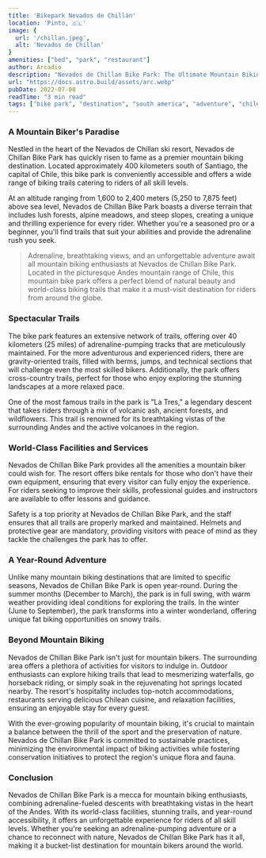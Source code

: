 ```yaml
---
title: 'Bikepark Nevados de Chillán'
location: 'Pinto, 🇨🇱'
image: {
  url: '/chillan.jpeg',
  alt: 'Nevados de Chillan'
}
amenities: ["bed", "park", "restaurant"]
author: Arcadio
description: "Nevados de Chillan Bike Park: The Ultimate Mountain Biking Paradise"
url: "https://docs.astro.build/assets/arc.webp"
pubDate: 2022-07-08
readTime: "3 min read"
tags: ["bike park", "destination", "south america", "adventure", "chile"]
---
```

### A Mountain Biker's Paradise

Nestled in the heart of the Nevados de Chillan ski resort, Nevados de Chillan Bike Park has quickly risen to fame as a premier mountain biking destination. Located approximately 400 kilometers south of Santiago, the capital of Chile, this bike park is conveniently accessible and offers a wide range of biking trails catering to riders of all skill levels.

At an altitude ranging from 1,600 to 2,400 meters (5,250 to 7,875 feet) above sea level, Nevados de Chillan Bike Park boasts a diverse terrain that includes lush forests, alpine meadows, and steep slopes, creating a unique and thrilling experience for every rider. Whether you're a seasoned pro or a beginner, you'll find trails that suit your abilities and provide the adrenaline rush you seek.

> Adrenaline, breathtaking views, and an unforgettable adventure await all mountain biking enthusiasts at Nevados de Chillan Bike Park. Located in the picturesque Andes mountain range of Chile, this mountain bike park offers a perfect blend of natural beauty and world-class biking trails that make it a must-visit destination for riders from around the globe.

### Spectacular Trails

The bike park features an extensive network of trails, offering over 40 kilometers (25 miles) of adrenaline-pumping tracks that are meticulously maintained. For the more adventurous and experienced riders, there are gravity-oriented trails, filled with berms, jumps, and technical sections that will challenge even the most skilled bikers. Additionally, the park offers cross-country trails, perfect for those who enjoy exploring the stunning landscapes at a more relaxed pace.

One of the most famous trails in the park is "La Tres," a legendary descent that takes riders through a mix of volcanic ash, ancient forests, and wildflowers. This trail is renowned for its breathtaking vistas of the surrounding Andes and the active volcanoes in the region.

### World-Class Facilities and Services

Nevados de Chillan Bike Park provides all the amenities a mountain biker could wish for. The resort offers bike rentals for those who don't have their own equipment, ensuring that every visitor can fully enjoy the experience. For riders seeking to improve their skills, professional guides and instructors are available to offer lessons and guidance.

Safety is a top priority at Nevados de Chillan Bike Park, and the staff ensures that all trails are properly marked and maintained. Helmets and protective gear are mandatory, providing visitors with peace of mind as they tackle the challenges the park has to offer.

### A Year-Round Adventure

Unlike many mountain biking destinations that are limited to specific seasons, Nevados de Chillan Bike Park is open year-round. During the summer months (December to March), the park is in full swing, with warm weather providing ideal conditions for exploring the trails. In the winter (June to September), the park transforms into a winter wonderland, offering unique fat biking opportunities on snowy trails.

### Beyond Mountain Biking

Nevados de Chillan Bike Park isn't just for mountain bikers. The surrounding area offers a plethora of activities for visitors to indulge in. Outdoor enthusiasts can explore hiking trails that lead to mesmerizing waterfalls, go horseback riding, or simply soak in the rejuvenating hot springs located nearby. The resort's hospitality includes top-notch accommodations, restaurants serving delicious Chilean cuisine, and relaxation facilities, ensuring an enjoyable stay for every guest.

With the ever-growing popularity of mountain biking, it's crucial to maintain a balance between the thrill of the sport and the preservation of nature. Nevados de Chillan Bike Park is committed to sustainable practices, minimizing the environmental impact of biking activities while fostering conservation initiatives to protect the region's unique flora and fauna.

### Conclusion

Nevados de Chillan Bike Park is a mecca for mountain biking enthusiasts, combining adrenaline-fueled descents with breathtaking vistas in the heart of the Andes. With its world-class facilities, stunning trails, and year-round accessibility, it offers an unforgettable experience for riders of all skill levels. Whether you're seeking an adrenaline-pumping adventure or a chance to reconnect with nature, Nevados de Chillan Bike Park has it all, making it a bucket-list destination for mountain bikers around the world.
